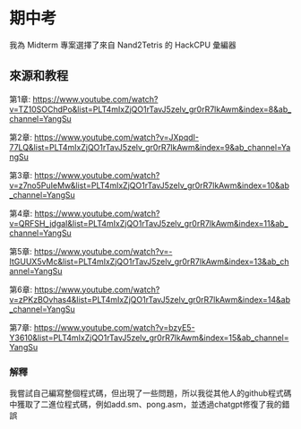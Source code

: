 # 期中考
我為 Midterm 專案選擇了來自 Nand2Tetris 的 HackCPU 彙編器
## 來源和教程
第1章: https://www.youtube.com/watch?v=TZ10SOChdPo&list=PLT4mIxZjQO1rTavJ5zelv_gr0rR7lkAwm&index=8&ab_channel=YangSu

第2章: https://www.youtube.com/watch?v=JXpqdI-77LQ&list=PLT4mIxZjQO1rTavJ5zelv_gr0rR7lkAwm&index=9&ab_channel=YangSu

第3章: https://www.youtube.com/watch?v=z7no5PuIeMw&list=PLT4mIxZjQO1rTavJ5zelv_gr0rR7lkAwm&index=10&ab_channel=YangSu

第4章: https://www.youtube.com/watch?v=QRFSH_jdgaI&list=PLT4mIxZjQO1rTavJ5zelv_gr0rR7lkAwm&index=11&ab_channel=YangSu

第5章: https://www.youtube.com/watch?v=-ItGUUX5vMc&list=PLT4mIxZjQO1rTavJ5zelv_gr0rR7lkAwm&index=13&ab_channel=YangSu

第6章: https://www.youtube.com/watch?v=zPKzBOvhas4&list=PLT4mIxZjQO1rTavJ5zelv_gr0rR7lkAwm&index=14&ab_channel=YangSu

第7章: https://www.youtube.com/watch?v=bzyE5-Y3610&list=PLT4mIxZjQO1rTavJ5zelv_gr0rR7lkAwm&index=15&ab_channel=YangSu
### 解釋
我嘗試自己編寫整個程式碼，但出現了一些問題，所以我從其他人的github程式碼中獲取了二進位程式碼，例如add.sm、pong.asm，並透過chatgpt修復了我的錯誤
